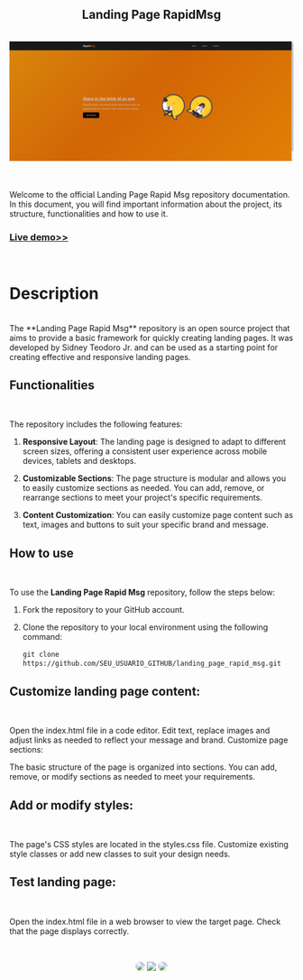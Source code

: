 <h2 align="center">Landing Page RapidMsg</h2>
</br>

<div align="center">
<a href="https://sidneyteodorojr.github.io/landing_page_rapid_msg/" target="_blank">
<img src="rapid_msg.png" alt="Landing Page">
</a>
</div>
</br>
</br>

Welcome to the official Landing Page Rapid Msg repository documentation. In this document, you will find important information about the project, its structure, functionalities and how to use it.
</br>
<h3 align="left"><a href="https://sidneyteodorojr.github.io/landing_page_rapid_msg/">Live demo>></a></h3>
</br>

# Description

</br>
The **Landing Page Rapid Msg** repository is an open source project that aims to provide a basic framework for quickly creating landing pages. It was developed by Sidney Teodoro Jr. and can be used as a starting point for creating effective and responsive landing pages.

## Functionalities
</br>

The repository includes the following features:

1. **Responsive Layout**: The landing page is designed to adapt to different screen sizes, offering a consistent user experience across mobile devices, tablets and desktops.

2. **Customizable Sections**: The page structure is modular and allows you to easily customize sections as needed. You can add, remove, or rearrange sections to meet your project's specific requirements.

3. **Content Customization**: You can easily customize page content such as text, images and buttons to suit your specific brand and message.

## How to use
</br>

To use the **Landing Page Rapid Msg** repository, follow the steps below:

1. Fork the repository to your GitHub account.

2. Clone the repository to your local environment using the following command:
   
   ```shell
   git clone https://github.com/SEU_USUARIO_GITHUB/landing_page_rapid_msg.git
   
## Customize landing page content:
</br>

Open the index.html file in a code editor.
Edit text, replace images and adjust links as needed to reflect your message and brand.
Customize page sections:

The basic structure of the page is organized into sections.
You can add, remove, or modify sections as needed to meet your requirements.

## Add or modify styles:
</br>

The page's CSS styles are located in the styles.css file.
Customize existing style classes or add new classes to suit your design needs.

## Test landing page:
</br>

Open the index.html file in a web browser to view the target page.
Check that the page displays correctly.

##
</br>

<div align="center">
<a href="https://sidney-personal-portifolio.netlify.app/"><img src="https://img.shields.io/badge/-Portifolio-%230077B5?style=for-the-badge&logo=portifolio&logoColor=white" style="border-radius: 30px" target="_blank" /></a>
<a href="https://www.instagram.com/sidneyteodoroaraujo" target="_blank"><img src="https://img.shields.io/badge/-Instagram-%23E4405F?style=for-the-badge&logo=instagram&logoColor=white" /></a>
<a href="https://www.linkedin.com/in/sidney-teodoro-4a4a8119b?lipi=urn%3Ali%3Apage%3Ad_flagship3_profile_view_base_contact_details%3B%2FevuTOiSSJS2hWGCZgtZiQ%3D%3D" target="_blank"><img src="https://img.shields.io/badge/-LinkedIn-%230077B5?style=for-the-badge&logo=linkedin&logoColor=white" style="border-radius: 30px" target="_blank"></a>
</div>
